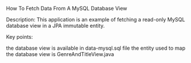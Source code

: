 How To Fetch Data From A MySQL Database View

Description: This application is an example of fetching a read-only MySQL database view in a JPA immutable entity.

Key points:

the database view is available in data-mysql.sql file
the entity used to map the database view is GenreAndTitleView.java